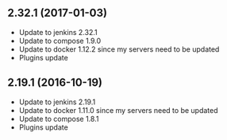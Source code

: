 
## 2.32.1 (2017-01-03)
- Update to jenkins 2.32.1
- Update to compose 1.9.0
- Update to docker 1.12.2 since my servers need to be updated
- Plugins update

## 2.19.1 (2016-10-19)
- Update to jenkins 2.19.1
- Update to docker 1.11.0 since my servers need to be updated
- Update to compose 1.8.1
- Plugins update
